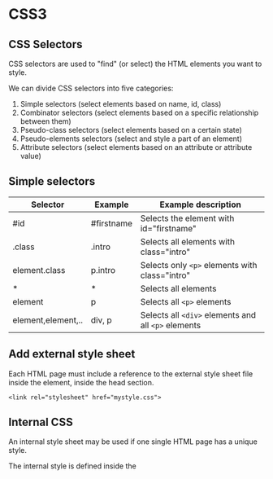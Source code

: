 # CSS3
## CSS Selectors
CSS selectors are used to "find" (or select) the HTML elements you want to style.

We can divide CSS selectors into five categories:
1. Simple selectors (select elements based on name, id, class)
1. Combinator selectors (select elements based on a specific relationship between them)
1. Pseudo-class selectors (select elements based on a certain state)
1. Pseudo-elements selectors (select and style a part of an element)
1. Attribute selectors (select elements based on an attribute or attribute value)

## Simple selectors
| Selector | Example | Example description |
| --- | --- | --- |
| #id | #firstname | Selects the element with id="firstname" |
| .class | .intro | Selects all elements with class="intro" |
| element.class | p.intro| Selects only `<p>` elements with class="intro" |
| * | * | Selects all elements |
| element | p | Selects all `<p>` elements |
| element,element,.. | div, p | Selects all `<div>` elements and all `<p>` elements |

## Add external style sheet
Each HTML page must include a reference to the external style sheet file inside the <link> element, inside the head section.
```
<link rel="stylesheet" href="mystyle.css">
```

## Internal CSS
An internal style sheet may be used if one single HTML page has a unique style.

The internal style is defined inside the <style> element, inside the head section.

## CSS background - Shorthand property
To shorten the code, it is also possible to specify all the background properties in one single property. This is called a shorthand property.

**Example**
  
Use the shorthand property to set the background properties in one declaration:
  
```
body {
  background: #ffffff url("img_tree.png") no-repeat right top;
}
```
  
When using the shorthand property the order of the property values is:

1. background-color
1. background-image
1. background-position
1. background-size
1. background-repeat
1. background-origin
1. background-clip
1. background-attachment
  
It does not matter if one of the property values is missing, as long as the other ones are in this order.

## CSS Box Model
All HTML elements can be considered as boxes.

In CSS, the term "box model" is used when talking about design and layout.

The CSS box model is essentially a box that wraps around every HTML element. It consists of: margins, borders, padding, and the actual content. The image below illustrates the box model:
  
![image](https://user-images.githubusercontent.com/13497579/132917111-4da1e693-b0da-41fd-8941-c8afb0580d8a.png)

Explanation of the different parts:

- **Content** - The content of the box, where text and images appear
- **Padding** - Clears an area around the content. The padding is transparent
- **Border** - A border that goes around the padding and content
- **Margin** - Clears an area outside the border. The margin is transparent
  
The box model allows us to add a border around elements, and to define space between elements.

## CSS Links
Links can be styled with any CSS property. In addition, links can be styled differently depending on what state they are in.

The four links states are:

- `a:link` - a normal, unvisited link
- `a:visited` - a link the user has visited
- `a:hover` - a link when the user mouses over it
- `a:active` - a link the moment it is clicked
  
MUST be defined in that order.

## CSS Layout - The display property
The display property specifies if/how an element is displayed.

Every HTML element has a default display value depending on what type of element it is. The default display value for most elements is `block` or `inline`.

### Block-level Elements
A block-level element always starts on a new line and takes up the full width available (stretches out to the left and right as far as it can).

The `<div>` element is a block-level element.

### Inline Elements
An inline element does not start on a new line and only takes up as much width as necessary.

This is an inline `<span>` element inside a paragraph.

### Hide an Element - display:none or visibility:hidden?
Hiding an element can be done by setting the `display` property to `none`. The element will be hidden, and the page will be displayed as if the element is not there. Example:
```
h1.hidden {
  display: none;
}
```
  
`visibility:hidden;` also hides an element. However, the element will still take up the same space as before. The element will be hidden, but still affect the layout. Example:

```
h1.hidden {
  visibility: hidden;
}
```

## CSS Combinators
A combinator is something that explains the relationship between the selectors. A CSS selector can contain more than one simple selector. Between the simple selectors, we can include a combinator. There are four different combinators in CSS:

- descendant selector (space)
- child selector (>)
- adjacent sibling selector (+)
- general sibling selector (~)

## CSS Pseudo-classes
A pseudo-class is used to define a special state of an element. For example, it can be used to:
- Style an element when a user mouses over it
- Style visited and unvisited links differently
- Style an element when it gets focus

### Syntax
The syntax of pseudo-classes:

```
selector:pseudo-class {
  property: value;
}
```

## CSS Pseudo-Elements
A CSS pseudo-element is used to style specified parts of an element. For example, it can be used to:
- Style the first letter, or line, of an element
- Insert content before, or after, the content of an element

### Syntax
The syntax of pseudo-elements:

```
selector::pseudo-element {
  property: value;
}
```
  
## CSS Attribute Selectors
- The `[attribute]` selector is used to select elements with a specified attribute. 
- The `[attribute="value"]` selector is used to select elements with a specified attribute and value.
- The `[attribute~="value"]` selector is used to select elements with an attribute value containing a specified word.
- The `[attribute|="value"]` selector is used to select elements with the specified attribute, whose value can be exactly the specified value, or the specified value followed by a hyphen (-).
- The `[attribute^="value"]` selector is used to select elements with the specified attribute, whose value starts with the specified value.
- The `[attribute$="value"]` selector is used to select elements whose attribute value ends with a specified value.
- The `[attribute*="value"]` selector is used to select elements whose attribute value contains a specified value.

## CSS Counters
CSS counters are "variables" maintained by CSS whose values can be incremented by CSS rules (to track how many times they are used). Counters let you adjust the appearance of content based on its placement in the document.
  
To work with CSS counters we will use the following properties:

- `counter-reset` - Creates or resets a counter
- `counter-increment` - Increments a counter value
- `content` - Inserts generated content
- `counter()` or `counters()` function - Adds the value of a counter to an element
  
To use a CSS counter, it must first be created with counter-reset.

## CSS Specificity Hierarchy
Every CSS selector has its place in the specificity hierarchy. There are four categories which define the specificity level of a selector:

- Inline styles - Example: <h1 style="color: pink;">
- IDs - Example: #navbar
- Classes, pseudo-classes, attribute selectors - Example: .test, :hover, [href]
- Elements and pseudo-elements - Example: h1, :before
  
## Quick tips
### Center element within its container
You can set the `margin` property to `auto` to horizontally center the element within its container. The element will then take up the specified width, and the remaining space will be split equally between the left and right margins. **Example:**
  
```
div {
  width: 300px;
  margin: auto;
  border: 1px solid red;
}
``` 
  
### \<a> links  
You can set the `text-decoration` property to `none` to remove the underline of the `a` links. **Example:**
  
```
a {
  text-decoration: none;
}
```
  
### Fonts  
If you do not want to use any of the standard fonts in HTML, you can use **Google Fonts**.
  
```
<head>
<link rel="stylesheet" href="https://fonts.googleapis.com/css?family=Sofia">
<style>
body {
  font-family: "Sofia", sans-serif;
}
</style>
</head>
```
  
### Icons
- **Font Awesome**

The simplest way to add an icon to your HTML page, is with an icon library, such as Font Awesome. To use the Font Awesome icons, go to [fontawesome.com](http://www.fontawesome.com), sign in, and get a code to add in the `<head>` section of your HTML page:
```
<script src="https://kit.fontawesome.com/yourcode.js" crossorigin="anonymous"></script>
```

- **Bootstrap glyphicons**
  
To use the Bootstrap glyphicons, add the following line inside the `<head>` section of your HTML page:
```
<link rel="stylesheet" href="https://maxcdn.bootstrapcdn.com/bootstrap/3.3.7/css/bootstrap.min.css">
```
  
- **Google Icons**
  
To use the Google icons, add the following line inside the `<head>` section of your HTML page:
```
<link rel="stylesheet" href="https://fonts.googleapis.com/icon?family=Material+Icons">
```

### Striped Tables
  
For zebra-striped tables, use the `nth-child()` selector and add a background-color to all even (or odd) table rows. Example:
```
tr:nth-child(even) {background-color: #f2f2f2;}
```
